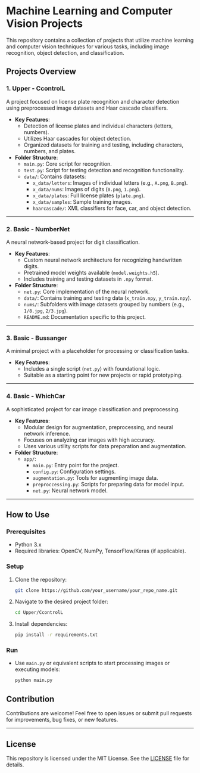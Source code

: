 # Machine Learning and Computer Vision Projects

This repository contains a collection of projects that utilize machine learning and computer vision techniques for various tasks, including image recognition, object detection, and classification.

## Projects Overview

### 1. **Upper - CcontrolL**
A project focused on license plate recognition and character detection using preprocessed image datasets and Haar cascade classifiers.

- **Key Features**:
  - Detection of license plates and individual characters (letters, numbers).
  - Utilizes Haar cascades for object detection.
  - Organized datasets for training and testing, including characters, numbers, and plates.
- **Folder Structure**:
  - `main.py`: Core script for recognition.
  - `test.py`: Script for testing detection and recognition functionality.
  - `data/`: Contains datasets:
    - `x_data/letters`: Images of individual letters (e.g., `A.png`, `B.png`).
    - `x_data/nums`: Images of digits (`0.png`, `1.png`).
    - `x_data/plates`: Full license plates (`plate.png`).
    - `x_data/samples`: Sample training images.
    - `haarcascade/`: XML classifiers for face, car, and object detection.

---

### 2. **Basic - NumberNet**
A neural network-based project for digit classification.

- **Key Features**:
  - Custom neural network architecture for recognizing handwritten digits.
  - Pretrained model weights available (`model.weights.h5`).
  - Includes training and testing datasets in `.npy` format.
- **Folder Structure**:
  - `net.py`: Core implementation of the neural network.
  - `data/`: Contains training and testing data (`x_train.npy`, `y_train.npy`).
  - `nums/`: Subfolders with image datasets grouped by numbers (e.g., `1/8.jpg`, `2/3.jpg`).
  - `README.md`: Documentation specific to this project.

---

### 3. **Basic - Bussanger**
A minimal project with a placeholder for processing or classification tasks.

- **Key Features**:
  - Includes a single script (`net.py`) with foundational logic.
  - Suitable as a starting point for new projects or rapid prototyping.

---

### 4. **Basic - WhichCar**
A sophisticated project for car image classification and preprocessing.

- **Key Features**:
  - Modular design for augmentation, preprocessing, and neural network inference.
  - Focuses on analyzing car images with high accuracy.
  - Uses various utility scripts for data preparation and augmentation.
- **Folder Structure**:
  - `app/`:
    - `main.py`: Entry point for the project.
    - `config.py`: Configuration settings.
    - `augmentation.py`: Tools for augmenting image data.
    - `preproccessing.py`: Scripts for preparing data for model input.
    - `net.py`: Neural network model.

---

## How to Use

### Prerequisites
- Python 3.x
- Required libraries: OpenCV, NumPy, TensorFlow/Keras (if applicable).

### Setup
1. Clone the repository:
   ```bash
   git clone https://github.com/your_username/your_repo_name.git
   ```
2. Navigate to the desired project folder:
   ```bash
   cd Upper/CcontrolL
   ```

3. Install dependencies:
   ```bash
   pip install -r requirements.txt
   ```

### Run
- Use `main.py` or equivalent scripts to start processing images or executing models:
  ```bash
  python main.py
  ```

## Contribution
Contributions are welcome! Feel free to open issues or submit pull requests for improvements, bug fixes, or new features.

---

## License
This repository is licensed under the MIT License. See the [LICENSE](LICENSE) file for details.
